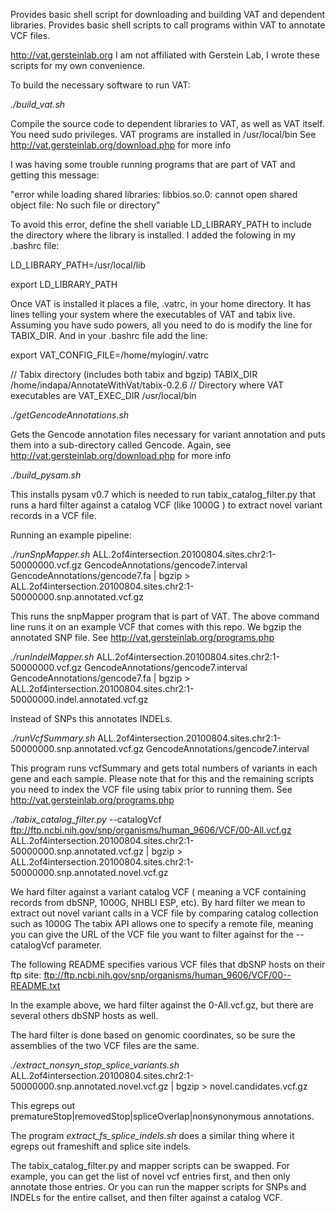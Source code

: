 Provides basic shell script for downloading and building VAT and dependent libraries.
Provides basic shell scripts to call programs within VAT to annotate VCF files.

http://vat.gersteinlab.org
I am not affiliated with Gerstein Lab, I wrote these scripts for my own convenience.

To build the necessary software to run VAT:

*./build_vat.sh*

Compile the source code to dependent libraries to VAT, as well as VAT itself. 
You need sudo privileges. 
VAT programs are installed in /usr/local/bin
See http://vat.gersteinlab.org/download.php for more info

I was having some trouble running programs that are part of VAT and getting this message:

"error while loading shared libraries: libbios.so.0: cannot open shared
object file: No such file or directory"

To avoid this error, define the shell variable LD_LIBRARY_PATH to include the directory where the library is installed.
I added the folowing in my .bashrc file:

LD_LIBRARY_PATH=/usr/local/lib

export LD_LIBRARY_PATH

Once VAT is installed it places a file, .vatrc, in your home directory. It has lines telling your
system where the executables of VAT and tabix live. Assuming you have sudo powers, all you need to do
is modify the line for TABIX_DIR. And in your .bashrc file add the line:

export VAT_CONFIG_FILE=/home/mylogin/.vatrc

// Tabix directory (includes both tabix and bgzip)
TABIX_DIR /home/indapa/AnnotateWithVat/tabix-0.2.6
// Directory where VAT executables are
VAT_EXEC_DIR /usr/local/bin

*./getGencodeAnnotations.sh*

Gets the Gencode annotation files necessary for variant annotation and puts them into a sub-directory
called Gencode.
Again, see http://vat.gersteinlab.org/download.php for more info

*./build_pysam.sh*

This installs pysam v0.7 which is needed to run tabix_catalog_filter.py that runs a hard filter against a catalog VCF 
(like 1000G ) to extract novel variant records in a VCF file. 

Running an example pipeline:

*./runSnpMapper.sh*  ALL.2of4intersection.20100804.sites.chr2:1-50000000.vcf.gz GencodeAnnotations/gencode7.interval  GencodeAnnotations/gencode7.fa | bgzip > ALL.2of4intersection.20100804.sites.chr2:1-50000000.snp.annotated.vcf.gz

This runs the snpMapper program that is part of VAT. The above command line runs it on an example VCF that comes with this repo. We bgzip the annotated SNP file.
See http://vat.gersteinlab.org/programs.php

*./runIndelMapper.sh* ALL.2of4intersection.20100804.sites.chr2:1-50000000.vcf.gz GencodeAnnotations/gencode7.interval GencodeAnnotations/gencode7.fa | bgzip > ALL.2of4intersection.20100804.sites.chr2:1-50000000.indel.annotated.vcf.gz

Instead of SNPs this  annotates INDELs.

*./runVcfSummary.sh* ALL.2of4intersection.20100804.sites.chr2:1-50000000.snp.annotated.vcf.gz GencodeAnnotations/gencode7.interval

This program runs vcfSummary and gets total numbers of variants in each gene and each sample. Please note that for this and the remaining
scripts you need to index the VCF file using tabix prior to running them.
See http://vat.gersteinlab.org/programs.php

*./tabix_catalog_filter.py*  --catalogVcf ftp://ftp.ncbi.nih.gov/snp/organisms/human_9606/VCF/00-All.vcf.gz ALL.2of4intersection.20100804.sites.chr2:1-50000000.snp.annotated.vcf.gz | bgzip > ALL.2of4intersection.20100804.sites.chr2:1-50000000.snp.annotated.novel.vcf.gz

We hard filter against a variant catalog VCF ( meaning a VCF containing records from dbSNP, 1000G, NHBLI ESP, etc).
By hard filter we mean to extract out novel variant calls in a VCF file by comparing catalog collection such as 1000G
The tabix API allows one to specify a remote file, meaning you can give the URL of the VCF file you want to filter
against for the --catalogVcf parameter. 

The following README specifies various VCF files that dbSNP hosts on their ftp site:
ftp://ftp.ncbi.nih.gov/snp/organisms/human_9606/VCF/00--README.txt

In the example above, we hard filter against the 0-All.vcf.gz, but there are several others dbSNP hosts as well.

The hard filter is done based on genomic coordinates, so be sure the assemblies of the two VCF files are the same. 


*./extract_nonsyn_stop_splice_variants.sh* ALL.2of4intersection.20100804.sites.chr2:1-50000000.snp.annotated.novel.vcf.gz | bgzip > novel.candidates.vcf.gz

This egreps out prematureStop|removedStop|spliceOverlap|nonsynonymous annotations.

The program *extract_fs_splice_indels.sh* does a similar thing where it egreps out frameshift and splice site indels.



The tabix_catalog_filter.py and mapper scripts can be swapped. For example, you can get the list of novel
vcf entries first, and then only annotate those entries. Or you can run the mapper scripts for SNPs and INDELs
for the entire callset, and then filter against a catalog VCF.
